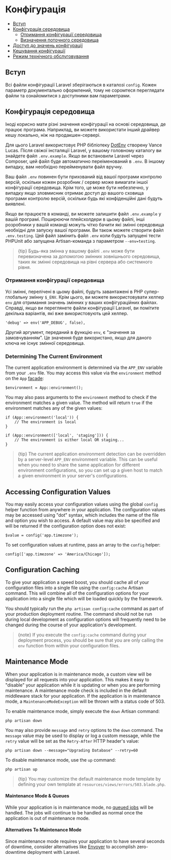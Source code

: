 # Конфігурація

- [Вступ](#introduction)
- [Конфігурація середовища](#environment-configuration)
    - [Отримання конфігурації середовища](#retrieving-environment-configuration)
    - [Визначення поточного середовища](#determining-the-current-environment)
- [Доступ до значень конфігурації](#accessing-configuration-values)
- [Кешування конфігурації](#configuration-caching)
- [Режим технічного обслуговування](#maintenance-mode)

<a name="introduction"></a>
## Вступ

Всі файли конфігурації Laravel зберігаються в каталозі `config`. Кожен параметр документально оформлений, тому не соромтеся переглядати файли та ознайомитися з доступними вам параметрами.

<a name="environment-configuration"></a>
## Конфігурація середовища

Іноді корисно мати різні значення конфігурації на основі середовища, де працює програма. Наприклад, ви можете використати інший драйвер кешу локально, ніж на продакшен-сервері.

Для цього Laravel використовує PHP бібліотеку [DotEnv](https://github.com/vlucas/phpdotenv) створену Vance Lucas. Після свіжої інсталяції Laravel, у вашому головному каталогу ви знайдете файл `.env.example`. Якщо ви встановили Laravel через Composer, цей файл буде автоматично переіменований в `.env`. В іншому випадку, вам необхідно перейменувати файл вручну.

Ваш файл `.env` повинен бути прихований від вашої програми контролю версій, оскільки кожен розробник / сервер може вимагати іншої конфігурації середовища. Крім того, це може бути небезпечно, у випадку якщо зловмисник отримає доступ до вашого сховища програми контролю версій, оскільки будь які конфіденційні дані будуть виявлені.

Якщо ви працюєте в команді, ви можете залишити файл `.env.example` у вашій програмі. Поширюючи плейсхолдери в цьому файлі, інші розробники у вашій команді можуть чітко бачити які змінні середовища необхідні для запуску вашої програми. Ви також можете створити файл `.env.testing`. Цей файл замінить файл `.env` коли будуть запущені тести PHPUnit або запущена Artisan-команда з параметром `--env=testing`.

> {tip} Будь-яка змінна у вашому файлі `.env` може бути перевизначена за допомогою змінних зовнішнього середовища, таких як змінні середовища на рівні сервера або системного рівня.

<a name="retrieving-environment-configuration"></a>
### Отримання конфігурації середовища

Усі змінні, перелічені в цьому файлі, будуть завантажені в PHP супер-глобальну змінну `$_ENV`. Крім цього, ви можете використовувати хелпер `env` для отримання значень змінних у ваших конфігураційних файлах. Справді, якщо ви переглянете файли конфігурації Laravel, ви помітите декілька варіантів, які вже використовують цей хелпер.

    'debug' => env('APP_DEBUG', false),

Другий аргумент, переданий в функцію `env`, є "значення за замовчуванням". Це значення буде використано, якщо для даного ключа не існує змінної середовища.

<a name="determining-the-current-environment"></a>
### Determining The Current Environment

The current application environment is determined via the `APP_ENV` variable from your `.env` file. You may access this value via the `environment` method on the `App` [facade](/docs/{{version}}/facades):

    $environment = App::environment();

You may also pass arguments to the `environment` method to check if the environment matches a given value. The method will return `true` if the environment matches any of the given values:

    if (App::environment('local')) {
        // The environment is local
    }

    if (App::environment(['local', 'staging'])) {
        // The environment is either local OR staging...
    }

> {tip} The current application environment detection can be overridden by a server-level `APP_ENV` environment variable. This can be useful when you need to share the same application for different environment configurations, so you can set up a given host to match a given environment in your server's configurations.

<a name="accessing-configuration-values"></a>
## Accessing Configuration Values

You may easily access your configuration values using the global `config` helper function from anywhere in your application. The configuration values may be accessed using "dot" syntax, which includes the name of the file and option you wish to access. A default value may also be specified and will be returned if the configuration option does not exist:

    $value = config('app.timezone');

To set configuration values at runtime, pass an array to the `config` helper:

    config(['app.timezone' => 'America/Chicago']);

<a name="configuration-caching"></a>
## Configuration Caching

To give your application a speed boost, you should cache all of your configuration files into a single file using the `config:cache` Artisan command. This will combine all of the configuration options for your application into a single file which will be loaded quickly by the framework.

You should typically run the `php artisan config:cache` command as part of your production deployment routine. The command should not be run during local development as configuration options will frequently need to be changed during the course of your application's development.

> {note} If you execute the `config:cache` command during your deployment process, you should be sure that you are only calling the `env` function from within your configuration files.

<a name="maintenance-mode"></a>
## Maintenance Mode

When your application is in maintenance mode, a custom view will be displayed for all requests into your application. This makes it easy to "disable" your application while it is updating or when you are performing maintenance. A maintenance mode check is included in the default middleware stack for your application. If the application is in maintenance mode, a `MaintenanceModeException` will be thrown with a status code of 503.

To enable maintenance mode, simply execute the `down` Artisan command:

    php artisan down

You may also provide `message` and `retry` options to the `down` command. The `message` value may be used to display or log a custom message, while the `retry` value will be set as the `Retry-After` HTTP header's value:

    php artisan down --message="Upgrading Database" --retry=60

To disable maintenance mode, use the `up` command:

    php artisan up

> {tip} You may customize the default maintenance mode template by defining your own template at `resources/views/errors/503.blade.php`.

#### Maintenance Mode & Queues

While your application is in maintenance mode, no [queued jobs](/docs/{{version}}/queues) will be handled. The jobs will continue to be handled as normal once the application is out of maintenance mode.

#### Alternatives To Maintenance Mode

Since maintenance mode requires your application to have several seconds of downtime, consider alternatives like [Envoyer](https://envoyer.io) to accomplish zero-downtime deployment with Laravel.
